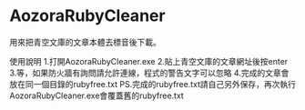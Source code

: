 # AozoraRubyCleaner

用來把青空文庫的文章本體去標音後下載。

使用說明
1.打開AozoraRubyCleaner.exe
2.貼上青空文庫的文章網址後按enter
3.等，如果防火牆有詢問請允許連線，程式的警告文字可以忽略
4.完成的文章會放在同一個目錄的rubyfree.txt
PS.完成的rubyfree.txt請自己另外保存，再次執行AozoraRubyCleaner.exe會覆蓋舊的rubyfree.txt
